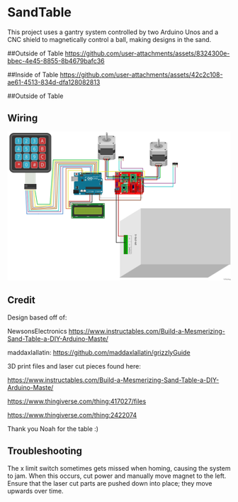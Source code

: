 # SandTable
This project uses a gantry system controlled by two Arduino Unos and a CNC shield to magnetically control a ball, making designs in the sand.


##Outside of Table
https://github.com/user-attachments/assets/8324300e-bbec-4e45-8855-8b4679bafc36

##Inside of Table
https://github.com/user-attachments/assets/42c2c108-ae61-4513-834d-dfa128082813

##Outside of Table

## Wiring
![Image of Wiring Diagram](https://github.com/frupster/SandTable/blob/main/wiring.png)




## Credit
Design based off of:

NewsonsElectronics
https://www.instructables.com/Build-a-Mesmerizing-Sand-Table-a-DIY-Arduino-Maste/

maddaxlallatin:
https://github.com/maddaxlallatin/grizzlyGuide

3D print files and laser cut pieces found here:

https://www.instructables.com/Build-a-Mesmerizing-Sand-Table-a-DIY-Arduino-Maste/

https://www.thingiverse.com/thing:417027/files

https://www.thingiverse.com/thing:2422074

Thank you Noah for the table :)

## Troubleshooting

The x limit switch sometimes gets missed when homing, causing the system to jam. When this occurs, cut power and manually move magnet to the left.
Ensure that the laser cut parts are pushed down into place; they move upwards over time.



